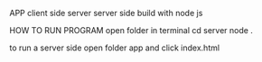 APP
client side 
server
server side build with node js

HOW TO RUN PROGRAM
 open folder in terminal
 cd server
 node .
 
to run a server side
open folder app and click index.html
